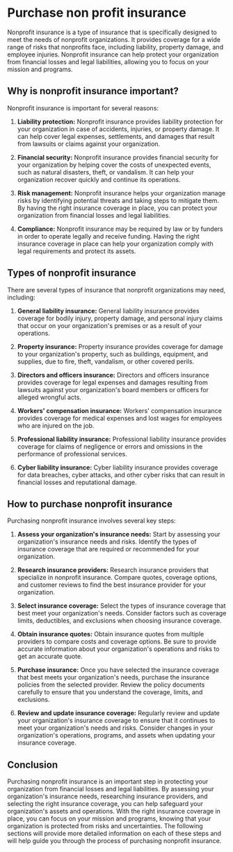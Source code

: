 # Purchase non profit insurance

Nonprofit insurance is a type of insurance that is specifically designed to meet the needs of nonprofit organizations. It provides coverage for a wide range of risks that nonprofits face, including liability, property damage, and employee injuries. Nonprofit insurance can help protect your organization from financial losses and legal liabilities, allowing you to focus on your mission and programs.

## Why is nonprofit insurance important?

Nonprofit insurance is important for several reasons:

1. **Liability protection:** Nonprofit insurance provides liability protection for your organization in case of accidents, injuries, or property damage. It can help cover legal expenses, settlements, and damages that result from lawsuits or claims against your organization.

2. **Financial security:** Nonprofit insurance provides financial security for your organization by helping cover the costs of unexpected events, such as natural disasters, theft, or vandalism. It can help your organization recover quickly and continue its operations.

3. **Risk management:** Nonprofit insurance helps your organization manage risks by identifying potential threats and taking steps to mitigate them. By having the right insurance coverage in place, you can protect your organization from financial losses and legal liabilities.

4. **Compliance:** Nonprofit insurance may be required by law or by funders in order to operate legally and receive funding. Having the right insurance coverage in place can help your organization comply with legal requirements and protect its assets.

## Types of nonprofit insurance

There are several types of insurance that nonprofit organizations may need, including:

1. **General liability insurance:** General liability insurance provides coverage for bodily injury, property damage, and personal injury claims that occur on your organization's premises or as a result of your operations.

2. **Property insurance:** Property insurance provides coverage for damage to your organization's property, such as buildings, equipment, and supplies, due to fire, theft, vandalism, or other covered perils.

3. **Directors and officers insurance:** Directors and officers insurance provides coverage for legal expenses and damages resulting from lawsuits against your organization's board members or officers for alleged wrongful acts.

4. **Workers' compensation insurance:** Workers' compensation insurance provides coverage for medical expenses and lost wages for employees who are injured on the job.

5. **Professional liability insurance:** Professional liability insurance provides coverage for claims of negligence or errors and omissions in the performance of professional services.

6. **Cyber liability insurance:** Cyber liability insurance provides coverage for data breaches, cyber attacks, and other cyber risks that can result in financial losses and reputational damage.

## How to purchase nonprofit insurance

Purchasing nonprofit insurance involves several key steps:

1. **Assess your organization's insurance needs:** Start by assessing your organization's insurance needs and risks. Identify the types of insurance coverage that are required or recommended for your organization.

2. **Research insurance providers:** Research insurance providers that specialize in nonprofit insurance. Compare quotes, coverage options, and customer reviews to find the best insurance provider for your organization.

3. **Select insurance coverage:** Select the types of insurance coverage that best meet your organization's needs. Consider factors such as coverage limits, deductibles, and exclusions when choosing insurance coverage.

4. **Obtain insurance quotes:** Obtain insurance quotes from multiple providers to compare costs and coverage options. Be sure to provide accurate information about your organization's operations and risks to get an accurate quote.

5. **Purchase insurance:** Once you have selected the insurance coverage that best meets your organization's needs, purchase the insurance policies from the selected provider. Review the policy documents carefully to ensure that you understand the coverage, limits, and exclusions.

6. **Review and update insurance coverage:** Regularly review and update your organization's insurance coverage to ensure that it continues to meet your organization's needs and risks. Consider changes in your organization's operations, programs, and assets when updating your insurance coverage.

## Conclusion

Purchasing nonprofit insurance is an important step in protecting your organization from financial losses and legal liabilities. By assessing your organization's insurance needs, researching insurance providers, and selecting the right insurance coverage, you can help safeguard your organization's assets and operations. With the right insurance coverage in place, you can focus on your mission and programs, knowing that your organization is protected from risks and uncertainties. The following sections will provide more detailed information on each of these steps and will help guide you through the process of purchasing nonprofit insurance.
